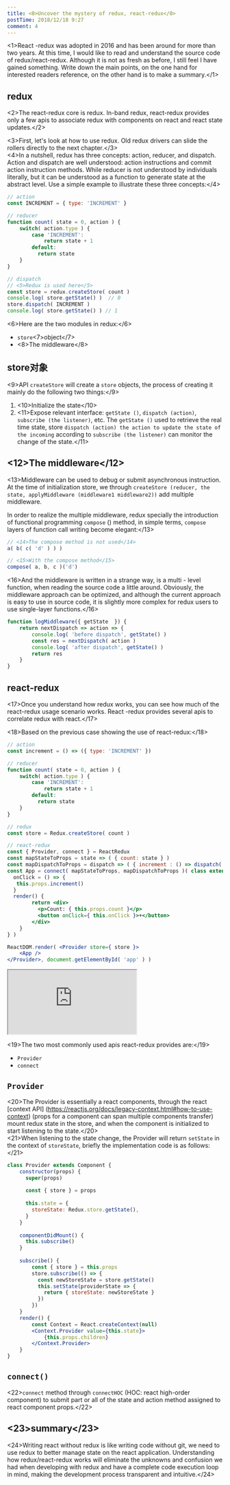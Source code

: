```yaml
---
title: <0>Uncover the mystery of redux, react-redux</0>
postTime: 2018/12/18 9:27
comment: 4
---
```


<1>React -redux was adopted in 2016 and has been around for more than two years. At this time, I would like to read and understand the source code of redux/react-redux. Although it is not as fresh as before, I still feel I have gained something. Write down the main points, on the one hand for interested readers reference, on the other hand is to make a summary.</1>

## redux
<2>The react-redux core is redux. In-band redux, react-redux provides only a few apis to associate redux with components on react and react state updates.</2>

<3>First, let's look at how to use redux. Old redux drivers can slide the rollers directly to the next chapter.</3>  
<4>In a nutshell, redux has three concepts: action, reducer, and dispatch. Action and dispatch are well understood: action instructions and commit action instruction methods. While reducer is not understood by individuals literally, but it can be understood as a function to generate state at the abstract level. Use a simple example to illustrate these three concepts:</4>

```js
// action
const INCREMENT = { type: 'INCREMENT' }

// reducer
function count( state = 0, action ) {
    switch( action.type ) {
        case 'INCREMENT':
            return state + 1
        default: 
          return state
    }
}

// dispatch
// <5>Redux is used here</5>
const store = redux.createStore( count )
console.log( store.getState() )  // 0
store.dispatch( INCREMENT )
console.log( store.getState() ) // 1
```

<6>Here are the two modules in redux:</6>
* `store`<7>object</7>
* <8>The middleware</8>


## store对象
<9>API ` createStore ` will create a ` store ` objects, the process of creating it mainly do the following two things:</9>
1. <10>Initialize the state</10>
2. <11>Expose relevant interface: ` getState () `, ` dispatch (action) `, ` subscribe (the listener) `, etc. The ` getState () ` used to retrieve the real time state, store ` dispatch (action) the action to update the state of the incoming ` according to ` subscribe (the listener) ` can monitor the change of the state.</11>


## <12>The middleware</12>
<13>Middleware can be used to debug or submit asynchronous instruction. At the time of initialization store, we through ` createStore (reducer, the state, applyMiddleware (middleware1 middleware2)) ` add multiple middleware.

In order to realize the multiple middleware, redux specially the introduction of functional programming ` compose ` () method, in simple terms, ` compose ` layers of function call writing become elegant:</13>
```js
// <14>The compose method is not used</14>
a( b( c( 'd' ) ) )

// <15>With the compose method</15>
compose( a, b, c )('d')
```
<16>And the middleware is written in a strange way, is a multi - level function, when reading the source code a little around. Obviously, the middleware approach can be optimized, and although the current approach is easy to use in source code, it is slightly more complex for redux users to use single-layer functions.</16>
```js
function logMiddleware({ getState  }) {
    return nextDispatch => action => {
        console.log( 'before dispatch', getState() )
        const res = nextDispatch( action )
        console.log( 'after dispatch', getState() )
        return res
    }
}
```



## react-redux
<17>Once you understand how redux works, you can see how much of the react-redux usage scenario works. React -redux provides several apis to correlate redux with react.</17>

<18>Based on the previous case showing the use of react-redux:</18>

```jsx
// action
const increment = () => ({ type: 'INCREMENT' })

// reducer
function count( state = 0, action ) {
    switch( action.type ) {
        case 'INCREMENT':
            return state + 1
        default: 
          return state
    }
}

// redux
const store = Redux.createStore( count )

// react-redux
const { Provider, connect } = ReactRedux
const mapStateToProps = state => ( { count: state } )
const mapDispatchToProps = dispatch => ( { increment : () => dispatch( increment() ) } )
const App = connect( mapStateToProps, mapDispatchToProps )( class extends React.Component {
  onClick = () => {
   this.props.increment()
  }  
  render() {
        return <div>
          <p>Count: { this.props.count }</p>
          <button onClick={ this.onClick }>+</button>
        </div>
    }
} )

ReactDOM.render( <Provider store={ store }>
    <App />
</Provider>, document.getElementById( 'app' ) )
```

<iframe src="https://terry-su.github.io/BlogCDN/iframes/js/react-redux/demo/index.html?mode=result"></iframe>



<19>The two most commonly used apis react-redux provides are:</19>
* `Provider`
* `connect`



## `Provider`
<20>The Provider is essentially a react components, through the react [context API] (https://reactjs.org/docs/legacy-context.html#how-to-use-context) (props for a component can span multiple components transfer) mount redux state in the store, and when the component is initialized to start listening to the state.</20>    
<21>When listening to the state change, the Provider will return ` setState ` in the context of ` storeState `, briefly the implementation code is as follows:</21>
```jsx
class Provider extends Component {
    constructor(props) {
      super(props)
    
      const { store } = props
    
      this.state = {
        storeState: Redux.store.getState(),
      }
    }
    
    componentDidMount() {
      this.subscribe()
    }
    
    subscribe() {
        const { store } = this.props
        store.subscribe(() => {
          const newStoreState = store.getState()
          this.setState(providerState => {
            return { storeState: newStoreState }
          })
        })
    }
    render() {
        const Context = React.createContext(null)
        <Context.Provider value={this.state}>
            {this.props.children}
        </Context.Provider>
    }
}
```


## `connect()`
<22>` connect ` method through ` connectHOC ` (HOC: react high-order component) to submit part or all of the state and action method assigned to react component props.</22>




## <23>summary</23>
<24>Writing react without redux is like writing code without git, we need to use redux to better manage state on the react application. Understanding how redux/react-redux works will eliminate the unknowns and confusion we had when developing with redux and have a complete code execution loop in mind, making the development process transparent and intuitive.</24>